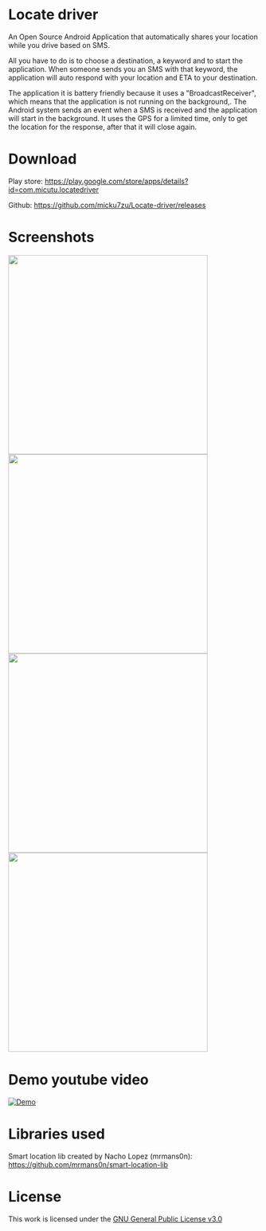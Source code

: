 # Locate driver
An Open Source Android Application that automatically shares your location while you drive based on SMS. 

All you have to do is to choose a destination, a keyword and to start the application. When someone sends you an SMS with that keyword, the application will auto respond with your location and ETA to your destination.

The application it is battery friendly because it uses a "BroadcastReceiver", which means that the application is not running on the background,. The Android system sends an event when a SMS is received and the application will start in the background. It uses the GPS for a limited time, only to get the location for the response, after that it will close again.

# Download
Play store: https://play.google.com/store/apps/details?id=com.micutu.locatedriver

Github: https://github.com/micku7zu/Locate-driver/releases

# Screenshots
<img src="http://i.imgur.com/PoqOmM2.png" width="400">
<img src="http://i.imgur.com/c7R7tZN.png" width="400">
<img src="http://i.imgur.com/pNenn0U.png" width="400">
<img src="http://i.imgur.com/dRtUsJb.png" width="400">

# Demo youtube video
[![Demo](http://img.youtube.com/vi/liXTWxGoO9E/0.jpg)](http://www.youtube.com/watch?v=liXTWxGoO9E)

# Libraries used
Smart location lib created by Nacho Lopez (mrmans0n): https://github.com/mrmans0n/smart-location-lib

# License
This work is licensed under the [GNU General Public License v3.0](https://www.gnu.org/licenses/gpl-3.0.en.html)
